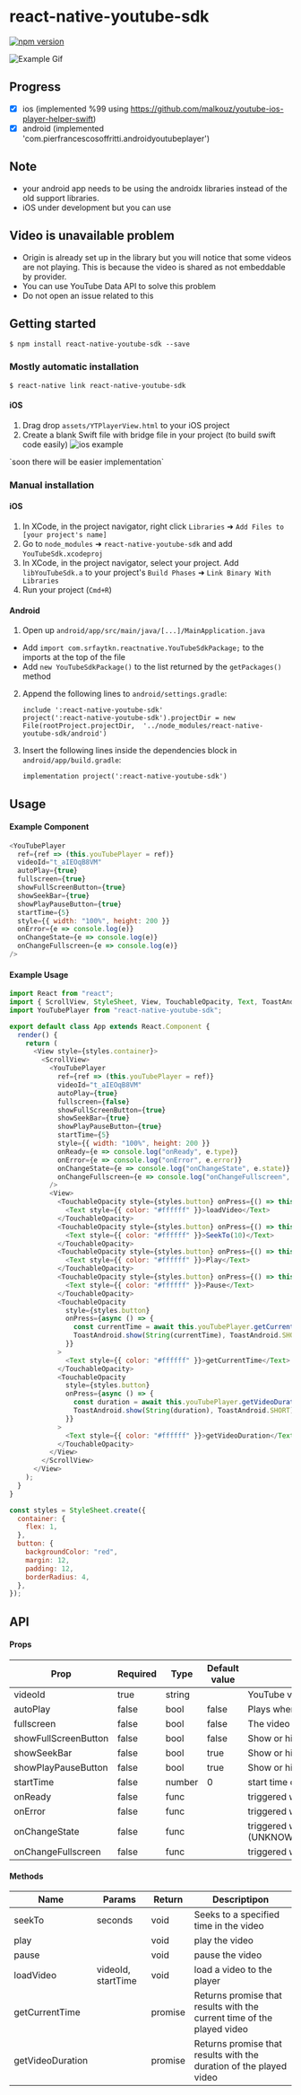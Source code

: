 
# react-native-youtube-sdk

[![npm version](https://badge.fury.io/js/react-native-youtube-sdk.svg)](https://badge.fury.io/js/react-native-youtube-sdk)

![Example Gif](https://sharelist2me.s3-eu-west-1.amazonaws.com/repo/example.gif)

## Progress

- [x] ios (implemented %99 using https://github.com/malkouz/youtube-ios-player-helper-swift) 
- [x] android (implemented 'com.pierfrancescosoffritti.androidyoutubeplayer')

## Note
- your android app needs to be using the androidx libraries instead of the old support libraries.
- iOS under development but you can use

## Video is unavailable problem
- Origin is already set up in the library but you will notice that some videos are not playing. This is because the video is shared as not embeddable by provider. 
- You can use YouTube Data API to solve this problem
- Do not open an issue related to this
## Getting started

`$ npm install react-native-youtube-sdk --save`

### Mostly automatic installation

`$ react-native link react-native-youtube-sdk`

#### iOS

1. Drag drop `assets/YTPlayerView.html` to your iOS project
2. Create a blank Swift file with bridge file in your project (to build swift code easily)
![ios example](./example/example-ios.png)

\`soon there will be easier implementation`

### Manual installation


#### iOS

1. In XCode, in the project navigator, right click `Libraries` ➜ `Add Files to [your project's name]`
2. Go to `node_modules` ➜ `react-native-youtube-sdk` and add `YouTubeSdk.xcodeproj`
3. In XCode, in the project navigator, select your project. Add `libYouTubeSdk.a` to your project's `Build Phases` ➜ `Link Binary With Libraries`
4. Run your project (`Cmd+R`)

#### Android

1. Open up `android/app/src/main/java/[...]/MainApplication.java`
  - Add `import com.srfaytkn.reactnative.YouTubeSdkPackage;` to the imports at the top of the file
  - Add `new YouTubeSdkPackage()` to the list returned by the `getPackages()` method
2. Append the following lines to `android/settings.gradle`:
  	```
  	include ':react-native-youtube-sdk'
  	project(':react-native-youtube-sdk').projectDir = new File(rootProject.projectDir, 	'../node_modules/react-native-youtube-sdk/android')
  	```
3. Insert the following lines inside the dependencies block in `android/app/build.gradle`:
  	```
    implementation project(':react-native-youtube-sdk')
  	```
## Usage

#### Example Component
````javascript
<YouTubePlayer
  ref={ref => (this.youTubePlayer = ref)}
  videoId="t_aIEOqB8VM"
  autoPlay={true}
  fullscreen={true}
  showFullScreenButton={true}
  showSeekBar={true}
  showPlayPauseButton={true}
  startTime={5}
  style={{ width: "100%", height: 200 }}
  onError={e => console.log(e)}
  onChangeState={e => console.log(e)}
  onChangeFullscreen={e => console.log(e)}
/>
````
#### Example Usage

```javascript
import React from "react";
import { ScrollView, StyleSheet, View, TouchableOpacity, Text, ToastAndroid } from "react-native";
import YouTubePlayer from "react-native-youtube-sdk";

export default class App extends React.Component {
  render() {
    return (
      <View style={styles.container}>
        <ScrollView>
          <YouTubePlayer
            ref={ref => (this.youTubePlayer = ref)}
            videoId="t_aIEOqB8VM"
            autoPlay={true}
            fullscreen={false}
            showFullScreenButton={true}
            showSeekBar={true}
            showPlayPauseButton={true}
            startTime={5}
            style={{ width: "100%", height: 200 }}
            onReady={e => console.log("onReady", e.type)}
            onError={e => console.log("onError", e.error)}
            onChangeState={e => console.log("onChangeState", e.state)}
            onChangeFullscreen={e => console.log("onChangeFullscreen", e.isFullscreen)}
          />
          <View>
            <TouchableOpacity style={styles.button} onPress={() => this.youTubePlayer.loadVideo("QdgRNIAdLi4", 0)}>
              <Text style={{ color: "#ffffff" }}>loadVideo</Text>
            </TouchableOpacity>
            <TouchableOpacity style={styles.button} onPress={() => this.youTubePlayer.seekTo(10)}>
              <Text style={{ color: "#ffffff" }}>SeekTo(10)</Text>
            </TouchableOpacity>
            <TouchableOpacity style={styles.button} onPress={() => this.youTubePlayer.play()}>
              <Text style={{ color: "#ffffff" }}>Play</Text>
            </TouchableOpacity>
            <TouchableOpacity style={styles.button} onPress={() => this.youTubePlayer.pause()}>
              <Text style={{ color: "#ffffff" }}>Pause</Text>
            </TouchableOpacity>
            <TouchableOpacity
              style={styles.button}
              onPress={async () => {
                const currentTime = await this.youTubePlayer.getCurrentTime();
                ToastAndroid.show(String(currentTime), ToastAndroid.SHORT);
              }}
            >
              <Text style={{ color: "#ffffff" }}>getCurrentTime</Text>
            </TouchableOpacity>
            <TouchableOpacity
              style={styles.button}
              onPress={async () => {
                const duration = await this.youTubePlayer.getVideoDuration();
                ToastAndroid.show(String(duration), ToastAndroid.SHORT);
              }}
            >
              <Text style={{ color: "#ffffff" }}>getVideoDuration</Text>
            </TouchableOpacity>
          </View>
        </ScrollView>
      </View>
    );
  }
}

const styles = StyleSheet.create({
  container: {
    flex: 1,
  },
  button: {
    backgroundColor: "red",
    margin: 12,
    padding: 12,
    borderRadius: 4,
  },
});
```
## API

#### Props

| Prop                 | Required | Type     | Default value | Description                                                                                    |
|----------------------|----------|----------|---------------|------------------------------------------------------------------------------------------------|
| videoId              | true     | string   |               | YouTube video id                                                                               |
| autoPlay             | false    | bool     | false         | Plays when player on ready                                                                     |
| fullscreen           | false    | bool     | false         | The video is play in fullscreen                                                                | 
| showFullScreenButton | false    | bool     | false         | Show or hide fullscreen button                                                                 |
| showSeekBar          | false    | bool     | true          | Show or hide seekbar                                                                           |
| showPlayPauseButton  | false    | bool     | true          | Show or hide play/pause button                                                                 |
| startTime            | false    | number   | 0             | start time of video for first play                                                             |
| onReady              | false    | func     |               | triggered when the player ready    
| onError              | false    | func     |               | triggered when error occurs                                                                    |
| onChangeState        | false    | func     |               | triggered when the state changes (UNKNOWN/UNSTARTED/ENDED/PLAYING/PAUSED/BUFFERING/VIDEO_CUED) |
| onChangeFullscreen   | false    | func     |               | triggered when the player enters or exits the fullscreen mode                                  |

#### Methods

| Name             | Params             | Return  | Descriptipon                                                           |
|------------------|--------------------|---------|------------------------------------------------------------------------|
| seekTo           | seconds            | void    | Seeks to a specified time in the video                                 |
| play             |                    | void    | play the video                                                         |
| pause            |                    | void    | pause the video                                                        |
| loadVideo        | videoId, startTime | void    | load a video to the player                                             |
| getCurrentTime   |                    | promise | Returns promise that results with the current time of the played video |
| getVideoDuration |                    | promise | Returns promise that results with the duration of the played video     |
 
